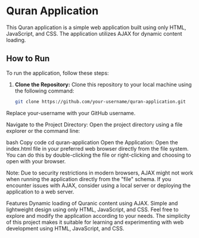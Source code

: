# Quran Application

This Quran application is a simple web application built using only HTML, JavaScript, and CSS. The application utilizes AJAX for dynamic content loading.

## How to Run

To run the application, follow these steps:

1. **Clone the Repository:**
   Clone this repository to your local machine using the following command:

   ```bash
   git clone https://github.com/your-username/quran-application.git
Replace your-username with your GitHub username.

Navigate to the Project Directory:
Open the project directory using a file explorer or the command line:

bash
Copy code
cd quran-application
Open the Application:
Open the index.html file in your preferred web browser directly from the file system. You can do this by double-clicking the file or right-clicking and choosing to open with your browser.

Note: Due to security restrictions in modern browsers, AJAX might not work when running the application directly from the "file" schema. If you encounter issues with AJAX, consider using a local server or deploying the application to a web server.

Features
Dynamic loading of Quranic content using AJAX.
Simple and lightweight design using only HTML, JavaScript, and CSS.
Feel free to explore and modify the application according to your needs. The simplicity of this project makes it suitable for learning and experimenting with web development using HTML, JavaScript, and CSS. 



